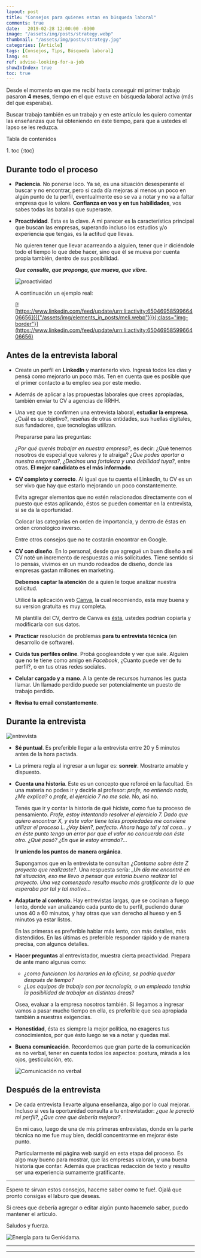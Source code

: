 ```yaml
---
layout: post
title: "Consejos para quienes estan en búsqueda laboral"
comments: true
date:   2019-02-28 12:00:00 -0300
image: "/assets/img/posts/strategy.webp"
thumbnail: "/assets/img/posts/strategy.jpg"
categories: [Article]
tags: [Consejos, Tips, Búsqueda laboral]
lang: es
ref: advise-looking-for-a-job
showInIndex: true
toc: true
---
```


Desde el momento en que me recibí hasta conseguir mi primer trabajo pasaron **4 meses**, tiempo en el que estuve en 
búsqueda laboral activa (más del que esperaba).

Buscar trabajo también es un trabajo y en este artículo les quiero comentar las enseñanzas que fui obteniendo en éste 
tiempo, para que a ustedes el lapso se les reduzca.

<p class="markdown-toc-title">Tabla de contenidos</p>
1. toc
{:toc}

## Durante todo el proceso

*   **Paciencia**. No ponerse loco. Ya sé, es una situación desesperante el buscar y no encontrar, pero si cada día 
    mejoras al menos un poco en algún punto de tu perfil, eventualmente eso se va a notar y no va a faltar empresa que 
    lo valore. **Confianza en vos y en tus habilidades**, vos sabes todas las batallas que superaste.

*   **Proactividad**. Esta es la clave. A mi parecer es la característica principal que buscan las empresas, superando 
    incluso los estudios y/o experiencia que tengas, es la actitud que llevas.

    No quieren tener que llevar acarreando a alguien, tener que ir diciéndole todo el tiempo lo que debe hacer, 
    sino que él se mueva por cuenta propia también, dentro de sus posibilidad.

    ***Que consulte, que proponga, que mueva, que vibre.***

    ![proactividad](https://pbs.twimg.com/media/CkcJP1OW0AAvPsm.jpg)

    A continuación un ejemplo real:

    [![https://www.linkedin.com/feed/update/urn:li:activity:6504695859966406656]({{"/assets/img/elements_in_posts/meli.webp"}}){:class="img-border"}](https://www.linkedin.com/feed/update/urn:li:activity:6504695859966406656)

## Antes de la entrevista laboral

* Create un perfil en **LinkedIn** y mantenerlo vivo. Ingresá todos los días y pensá como mejorarlo un poco más. 
  Ten en cuenta que es posible que el primer contacto a tu empleo sea por este medio.

* Además de aplicar a las propuestas laborales que crees apropiadas, también enviar tu CV a agencias de RRHH.

* Una vez que te confirmen una entrevista laboral, **estudiar la empresa**. ¿Cuál es su objetivo?, reseñas de otras 
  entidades, sus huellas digitales, sus fundadores, que tecnologías utilizan.

  Prepararse para las preguntas:

  *¿Por qué querés trabajar en nuestra empresa?*, es decir: ¿Qué tenemos nosotros de especial que valores y 
  te atraiga?
  *¿Que podes aportar a nuestra empresa?*, *¿Decinos una fortaleza y una debilidad tuya?*, entre otras.
  **El mejor candidato es el más informado**.

* **CV completo y correcto**. Al igual que tu cuenta el LinkedIn, tu CV es un ser vivo que hay que estarlo mejorando 
  un poco constantemente.
  
  Evita agregar elementos que no estén relacionados directamente con el puesto que estas aplicando, éstos se pueden 
  comentar en la entrevista, si se da la oportunidad.

  Colocar las categorías en orden de importancia, y dentro de éstas en orden cronológico inverso.

  Entre otros consejos que no te costarán encontrar en Google.

* **CV con diseño**. En lo personal, desde que agregué un buen diseño a mi CV noté un incremento de respuestas a mis 
  solicitudes. Tiene sentido si lo pensás, vivimos en un mundo rodeados de diseño, donde las empresas gastan millones 
  en marketing.

  **Debemos captar la atención** de a quien le toque analizar nuestra solicitud.

  Utilicé la aplicación web [Canva](https://www.canva.com/), la cual recomiendo, esta muy buena y su version gratuita 
  es muy completa.

  Mi plantilla del CV, dentro de Canva es [ésta](https://www.canva.com/design/DADRBUtQDN8/share?role=VIEWER&token=awHa-Wdly-uiRqTcGcjyqQ&utm_content=DADRBUtQDN8&utm_campaign=designshare&utm_medium=link&utm_source=sharebutton), ustedes podrían copiarla y modificarla con sus datos.

* **Practicar** resolución de problemas **para tu entrevista técnica** (en desarrollo de software).

* **Cuida tus perfiles online**. Probá googleandote y ver que sale. Alguien que no te tiene como amigo en 
  *Facebook*, ¿Cuanto puede ver de tu perfil?, o en tus otras redes sociales.

* **Celular cargado y a mano**. A la gente de recursos humanos les gusta llamar. Un llamado perdido puede ser 
  potencialmente un puesto de trabajo perdido.

* **Revisa tu email constantemente**.

## Durante la entrevista

![entrevista]({{"/assets/img/elements_in_posts/entrevista.webp"}})

* **Sé puntual**. Es preferible llegar a la entrevista entre 20 y 5 minutos antes de la hora pactada.

* La primera regla al ingresar a un lugar es: **sonreir**. Mostrarte amable y dispuesto.

* **Cuenta una historia**. Este es un concepto que reforcé en la facultad. En una materia no podes ir y decirle al 
  profesor: *profe, no entiendo nada, ¿Me explica?* o *profe, el ejercicio 7 no me sale.* No, así no.

  Tenés que ir y contar la historia de qué hiciste, como fue tu proceso de pensamiento. *Profe, estoy intentando 
  resolver el ejercicio 7. Dado que quiero encontrar X, y éste valor tiene tales propiedades me conviene utilizar el 
  proceso L. ¿Voy bien?, perfecto. Ahora hago tal y tal cosa... y en éste punto tengo un error por que el valor no 
  concuerda con éste otro. ¿Qué pasó? ¿En que le estoy errando?...*

  **Ir uniendo los puntos de manera orgánica**.

  Supongamos que en la entrevista te consultan *¿Contame sobre éste Z proyecto que realizaste?*. Una respuesta 
  sería: *_Un día me encontré en tal situación, eso me llevo a pensar que estaría bueno realizar tal proyecto. 
  Una vez comenzado resulto mucho más gratificante de lo que esperaba por tal y tal motivo...*

* **Adaptarte al contexto**. Hay entrevistas largas, que se cocinan a fuego lento, donde van analizando cada punto 
  de tu perfil, pudiendo durar unos 40 a 60 minutos, y hay otras que van derecho al hueso y en 5 minutos ya estar 
  listos.

  En las primeras es preferible hablar más lento, con más detalles, más distendidos. En las últimas es preferible 
  responder rápido y de manera precisa, con algunos detalles.

* **Hacer preguntas** al entrevistador, muestra cierta proactividad. Prepara de ante mano algunas como:
    -   *¿como funcionan los horarios en la oficina, se podría quedar después de tiempo?*
    -   *¿Los equipos de trabajo son por tecnología, o un empleado tendría la posibilidad de trabajar en 
        distintas áreas?*

    Osea, evaluar a la empresa nosotros también. Si llegamos a ingresar vamos a pasar mucho tiempo en ella, es 
  preferible que sea apropiada también a nuestras exigencias.

*   **Honestidad**, ésta es siempre la mejor política,  no exageres tus conocimientos, por que ésto luego se va a 
    notar y quedas mal.

*   **Buena comunicación**. Recordemos que gran parte de la comunicación es no verbal, tener en cuenta todos los 
    aspectos: postura, mirada a los ojos, gesticulación, etc.

    ![Comunicación no verbal]({{"/assets/img/elements_in_posts/lenguaje_corporal.webp"}})

## Después de la entrevista

*   De cada entrevista llevarte alguna enseñanza, algo por lo cual mejorar. Incluso si ves la oportunidad consulta 
    a tu entrevistador: *¿que le pareció mi perfil?, ¿Que cree que debería mejorar?*.

    En mi caso, luego de una de mis primeras entrevistas, donde en la parte técnica no me fue muy bien, decidí 
    concentrarme en mejorar éste punto.

    Particularmente mi página web surgió en esta etapa del proceso. Es algo muy bueno para mostrar, que las 
    empresas valoran, y una buena historia que contar. Además que practicas redacción de texto y resulto ser una 
    experiencia sumamente gratificante.

---

Espero te sirvan estos consejos, haceme saber como te fue!. Ojalá que pronto consigas el laburo que deseas.

Si crees que debería agregar o editar algún punto hacemelo saber, puedo mantener el artículo.

Saludos y fuerza.

![Energía para tu Genkidama.]({{"/assets/gifs/genki-dama-spirit-bomb.gif"}})

---
---
